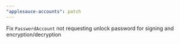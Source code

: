 ```yaml
---
"applesauce-accounts": patch
---
```


Fix `PasswordAccount` not requesting unlock password for signing and encryption/decryption
